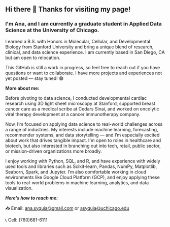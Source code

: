 ## Hi there 👋 Thanks for visiting my page!

### **I'm Ana, and I am currently a graduate student in Applied Data Science at the University of Chicago.**

I earned a B.S. with Honors in Molecular, Cellular, and Developmental Biology from Stanford University and bring a unique blend of research, clinical, and data science experience. I am currently based in San Diego, CA but am open to relocation.

This GitHub is still a work in progress, so feel free to reach out if you have questions or want to collaborate. I have more projects and experiences not yet posted — stay tuned! 😁

**More about me:**

Before pivoting to data science, I conducted developmental cardiac research using 3D light sheet microscopy at Stanford, supported breast cancer care as a medical scribe at Cedars Sinai, and worked on oncolytic viral therapy development at a cancer immunotherapy company.

Now, I’m focused on applying data science to real-world challenges across a range of industries. My interests include machine learning, forecasting, recommender systems, and data storytelling — and I’m especially excited about work that drives tangible impact. I'm open to roles in healthcare and biotech, but also interested in branching out into tech, retail, public sector, or mission-driven organizations more broadly.

I enjoy working with Python, SQL, and R, and have experience with widely used tools and libraries such as Scikit-learn, Pandas, NumPy, Matplotlib, Seaborn, Spark, and Jupyter. I’m also comfortable working in cloud environments like Google Cloud Platform (GCP), and enjoy applying these tools to real-world problems in machine learning, analytics, and data visualization.

***Here's how to reach me:***

📥 Email: ana.syquia@gmail.com or asyquia@uchicago.edu

📞 Cell: (760)681-6111


<!--
**anasyquia/anasyquia** is a ✨ _special_ ✨ repository because its `README.md` (this file) appears on your GitHub profile.

Here are some ideas to get you started:

- 🔭 I’m currently working on ...
- 🌱 I’m currently learning ...
- 👯 I’m looking to collaborate on ...
- 🤔 I’m looking for help with ...
- 💬 Ask me about ...
- 📫 How to reach me: ...
- 😄 Pronouns: ...
- ⚡ Fun fact: ...
-->
